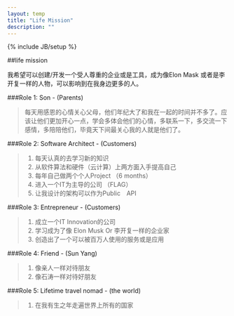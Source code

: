 ```yaml
---
layout: temp
title: "Life Mission"
description: ""
---
```

{% include JB/setup %}


##life mission 

我希望可以创建/开发一个受人尊重的企业或是工具，成为像Elon Mask 或者是李开复一样的人物，可以影响到在我身边更多的人。

###Role 1: Son - (Parents)

>每天用感恩的心情关心父母，他们年纪大了和我在一起的时间并不多了。应该让他们更加开心一点，学会多体会他们的心情，多联系一下，多交流一下感情，多陪陪他们，毕竟天下间最关心我的人就是他们了。

###Role 2: Software Architect - (Customers)

>1. 每天认真的去学习新的知识
>2. 从软件算法和硬件（云计算）上两方面入手提高自己
>3. 每年自己做两个个人Project （6 months）
>4. 进入一个IT为主导的公司 （FLAG）
>5. 让我设计的架构可以作为Public　API

###Role 3: Entrepreneur - (Customers)
> 1. 成立一个IT Innovation的公司 
> 2. 学习成为了像 Elon Musk Or 李开复一样的企业家
> 3. 创造出了一个可以被百万人使用的服务或是应用

###Role 4: Friend - (Sun Yang)
> 1. 像亲人一样对待朋友
> 2. 像石涛一样对待好朋友

###Role 5: Lifetime travel nomad - (the world)
> 1. 在我有生之年走遍世界上所有的国家